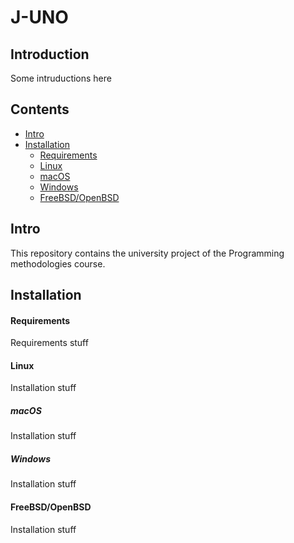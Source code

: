 J-UNO
=======================================

Introduction
------------

Some intruductions here


Contents
--------

- [Intro](#intro)
- [Installation](#installation)
    - [Requirements](#requirements)
    - [Linux](#linux)
    - [macOS](#macos)
    - [Windows](#windows)
    - [FreeBSD/OpenBSD](#freebsdopenbsd)


Intro
-----

This repository contains the university project of the Programming methodologies course.

Installation
------------
#### Requirements
Requirements stuff 

#### Linux
Installation stuff

##### macOS 
Installation stuff

##### Windows
Installation stuff

#### FreeBSD/OpenBSD
Installation stuff 
